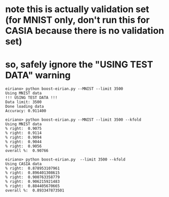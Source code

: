 # note this is actually validation set (for MNIST only, don't run this for CASIA because there is no validation set)
# so, safely ignore the "USING TEST DATA" warning
```
eiriano> python boost-eirian.py --MNIST --limit 3500
Using MNIST data
!!! USING TEST DATA !!!
Data limit: 3500
Done loading data
Accuracy: 0.911400
```
```
eiriano> python boost-eirian.py --MNIST --limit 3500 --kfold
Using MNIST data
% right:  0.9075
% right:  0.9114
% right:  0.9094
% right:  0.9044
% right:  0.9056
overall %:  0.90766
```
```
eiriano> python boost-eirian.py  --limit 3500 --kfold
Using CASIA data
% right:  0.878953107961
% right:  0.896401308615
% right:  0.900763358779
% right:  0.906215921483
% right:  0.884405670665
overall %:  0.893347873501
```
